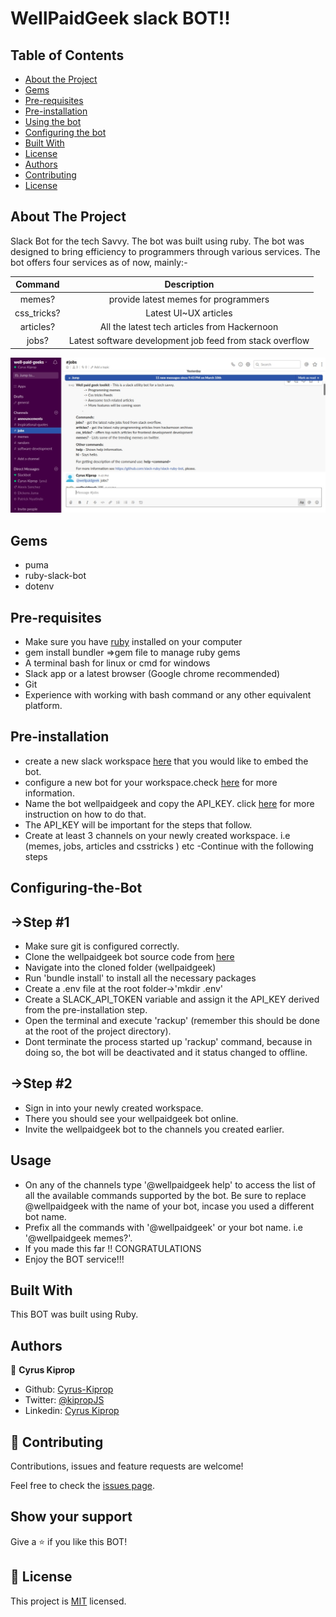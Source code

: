 # WellPaidGeek slack BOT!!
<!-- TABLE OF CONTENTS -->
## Table of Contents

* [About the Project](#about-the-project)
* [Gems](#gems)
* [Pre-requisites](#Pre-requisites)
* [Pre-installation](#Pre-installation)
* [Using the bot](#Usage)
* [Configuring the bot](#configuring-the-bot)
* [Built With](#built-with)
* [License](#license)
* [Authors](#Authors)
* [Contributing](#Contributing)
* [License](#License)



<!-- ABOUT THE PROJECT -->
## About The Project

Slack Bot for the tech Savvy. The bot was built using ruby. The bot was designed to bring efficiency to programmers through various services. The bot offers four services as of now, mainly:- 

| Command     | Description  
| :---:       |  :---:                     |
| memes?      |  provide latest memes for programmers |
| css_tricks? |  Latest UI~UX articles|
| articles?   |  All the latest tech articles from Hackernoon|
| jobs?       |  Latest software development job feed from stack overflow|



![screenshot](./assets/slack_ruby_bot.jpeg)

## Gems
- puma
- ruby-slack-bot
- dotenv
 

## Pre-requisites
- Make sure you have [ruby](https://rubyinstaller.org) installed 
on your computer
- gem install bundler =>gem file to manage ruby gems
- A terminal bash for linux or cmd for windows
- Slack app or a latest browser (Google chrome recommended)
- Git 
- Experience with working with bash command or any other equivalent platform.

## Pre-installation
- create a new slack workspace [here](https://slack.com/create#email) that you would like to embed the bot.
- configure a new bot for your workspace.check [here](http://slack.com/services/new/bot) for more information.
- Name the bot wellpaidgeek and copy the API_KEY. click [here](https://slack.com/intl/en-ke/help/articles/115005265703-Create-a-bot-for-your-workspace) for more instruction on how to do that.
- The API_KEY will be important for the steps that follow.
- Create at least 3 channels on your newly created workspace. i.e (memes, jobs, articles and csstricks ) etc
-Continue with the following steps

 ## Configuring-the-Bot

 ## ->Step #1
- Make sure git is configured correctly.
- Clone the wellpaidgeek bot source code from [here](https://github.com/Cyrus-Kiprop/well-paid-geek-bot/tree/develop)
- Navigate into the cloned folder (wellpaidgeek)
- Run 'bundle install' to install all the necessary packages
- Create a .env file at the root folder->'mkdir .env'
- Create a SLACK_API_TOKEN variable and assign it the API_KEY derived from the pre-installation step.
- Open the terminal and execute 'rackup' (remember this should be done at the root of the project directory).
- Dont terminate the process started up 'rackup' command, because in doing so, the bot will be deactivated and it status changed to offline.



 ## ->Step #2 
- Sign in into your newly created workspace.
- There you should see your wellpaidgeek bot online. 
- Invite the wellpaidgeek bot to the channels you created earlier.


## Usage
- On any of the channels type '@wellpaidgeek help' to access the list of all the available commands supported by the bot. Be sure to replace @wellpaidgeek with the name of your bot, incase you used a different bot name.
- Prefix all the commands with '@wellpaidgeek' or your bot name. i.e '@wellpaidgeek memes?'.
- If you made this far !! CONGRATULATIONS
- Enjoy the BOT service!!!


## Built With
This BOT was built using Ruby. 


## Authors

👤 **Cyrus Kiprop**

- Github: [Cyrus-Kiprop](https://github.com/Cyrus-Kiprop)
- Twitter: [@kipropJS](https://twitter.com/kipropJS)
- Linkedin: [Cyrus Kiprop](https://www.linkedin.com/in/cyrus-kiprop-ba7320120/)


## 🤝 Contributing

Contributions, issues and feature requests are welcome!

Feel free to check the [issues page](https://github.com/Cyrus-Kiprop/well-paid-geek-bot/issues).

## Show your support

Give a ⭐️ if you like this BOT!

## 📝 License

This project is [MIT](LICENSE) licensed.